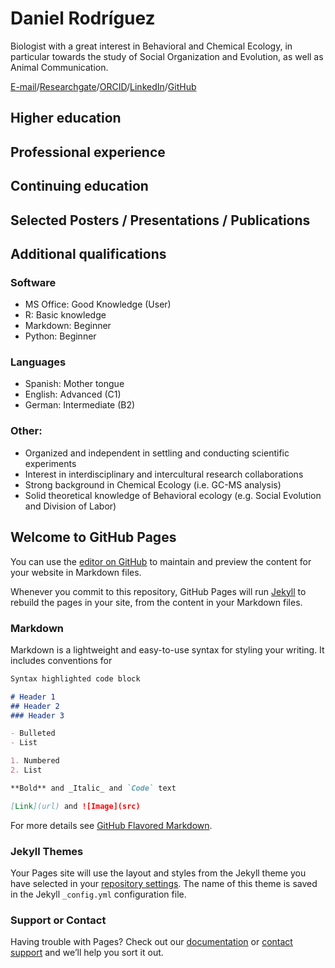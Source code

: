 # Daniel Rodríguez
Biologist with a great interest in Behavioral and Chemical Ecology, in particular towards the study of Social Organization and Evolution, as well as Animal Communication.

[E-mail](mailto:daniel.rodriguez@stud-mail.uni-wuerzburg.de)/[Researchgate](https://www.researchgate.net/profile/Daniel-Rodriguez-Leon)/[ORCID](https://orcid.org/0000-0001-9637-1364)/[LinkedIn](www.linkedin.com/in/daniel-rodríguez-león-0844b372)/[GitHub](https://github.com/dsrodriguezl)

## Higher education

## Professional experience

## Continuing education

## Selected Posters / Presentations / Publications

## Additional qualifications
### Software
- MS Office: Good Knowledge (User)
- R: Basic knowledge
- Markdown: Beginner
- Python: Beginner

### Languages
- Spanish: Mother tongue
- English: Advanced (C1)
- German: Intermediate (B2)

### Other:
- Organized and independent in settling and conducting scientific experiments
- Interest in interdisciplinary and intercultural research collaborations
- Strong background in Chemical Ecology (i.e. GC-MS analysis)
- Solid theoretical knowledge of Behavioral ecology (e.g. Social Evolution and Division of Labor)

## Welcome to GitHub Pages

You can use the [editor on GitHub](https://github.com/dsrodriguezl/My-CV/edit/gh-pages/index.md) to maintain and preview the content for your website in Markdown files.

Whenever you commit to this repository, GitHub Pages will run [Jekyll](https://jekyllrb.com/) to rebuild the pages in your site, from the content in your Markdown files.

### Markdown

Markdown is a lightweight and easy-to-use syntax for styling your writing. It includes conventions for

```markdown
Syntax highlighted code block

# Header 1
## Header 2
### Header 3

- Bulleted
- List

1. Numbered
2. List

**Bold** and _Italic_ and `Code` text

[Link](url) and ![Image](src)
```

For more details see [GitHub Flavored Markdown](https://guides.github.com/features/mastering-markdown/).

### Jekyll Themes

Your Pages site will use the layout and styles from the Jekyll theme you have selected in your [repository settings](https://github.com/dsrodriguezl/My-CV/settings/pages). The name of this theme is saved in the Jekyll `_config.yml` configuration file.

### Support or Contact

Having trouble with Pages? Check out our [documentation](https://docs.github.com/categories/github-pages-basics/) or [contact support](https://support.github.com/contact) and we’ll help you sort it out.
